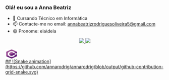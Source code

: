 ### Olá! eu sou a Anna Beatriz

- 🌱 Cursando Técnico em Informática
- 📫 Contacte-me no email: annabeatrizrodriguesoliveira5@gmail.com
- 😄 Pronome: ela\dela

<div align="center">
  <a href="https://github.com/rafaballerini">
  <img height="180em" src="https://github-readme-stats.vercel.app/api?username=annarodrig&show_icons=true&theme=dracula&include_all_commits=true&count_private=true"/>
  <img height="180em" src="https://github-readme-stats.vercel.app/api/top-langs/?username=annarodrig&layout=compact&langs_count=7&theme=dracula"/>
</div>
  <div style="display: inline_block"><br>
     <img align="center" alt="anna-Csharp" height="30" width="40" src="https://raw.githubusercontent.com/devicons/devicon/master/icons/csharp/csharp-original.svg">
    </div>
  ##
  ![Snake animation](https://github.com/annarodrig/annarodrig/blob/output/github-contribution-grid-snake.svg)
